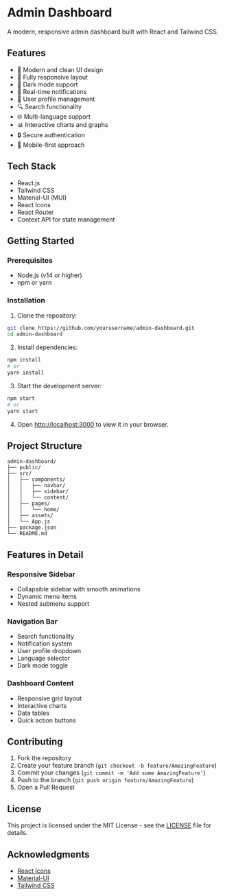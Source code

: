 # Admin Dashboard

A modern, responsive admin dashboard built with React and Tailwind CSS.

## Features

- 🎨 Modern and clean UI design
- 📱 Fully responsive layout
- 🌙 Dark mode support
- 🔔 Real-time notifications
- 👤 User profile management
- 🔍 Search functionality
- 🌐 Multi-language support
- 📊 Interactive charts and graphs
- 🔒 Secure authentication
- 📱 Mobile-first approach

## Tech Stack

- React.js
- Tailwind CSS
- Material-UI (MUI)
- React Icons
- React Router
- Context API for state management

## Getting Started

### Prerequisites

- Node.js (v14 or higher)
- npm or yarn

### Installation

1. Clone the repository:

```bash
git clone https://github.com/yourusername/admin-dashboard.git
cd admin-dashboard
```

2. Install dependencies:

```bash
npm install
# or
yarn install
```

3. Start the development server:

```bash
npm start
# or
yarn start
```

4. Open [http://localhost:3000](http://localhost:3000) to view it in your browser.

## Project Structure

```
admin-dashboard/
├── public/
├── src/
│   ├── components/
│   │   ├── navbar/
│   │   ├── sidebar/
│   │   └── content/
│   ├── pages/
│   │   └── home/
│   ├── assets/
│   └── App.js
├── package.json
└── README.md
```

## Features in Detail

### Responsive Sidebar

- Collapsible sidebar with smooth animations
- Dynamic menu items
- Nested submenu support

### Navigation Bar

- Search functionality
- Notification system
- User profile dropdown
- Language selector
- Dark mode toggle

### Dashboard Content

- Responsive grid layout
- Interactive charts
- Data tables
- Quick action buttons

## Contributing

1. Fork the repository
2. Create your feature branch (`git checkout -b feature/AmazingFeature`)
3. Commit your changes (`git commit -m 'Add some AmazingFeature'`)
4. Push to the branch (`git push origin feature/AmazingFeature`)
5. Open a Pull Request

## License

This project is licensed under the MIT License - see the [LICENSE](LICENSE) file for details.

## Acknowledgments

- [React Icons](https://react-icons.github.io/react-icons/)
- [Material-UI](https://mui.com/)
- [Tailwind CSS](https://tailwindcss.com/)

